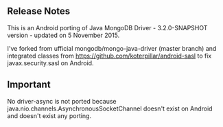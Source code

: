 ## Release Notes

This is an Android porting of Java MongoDB Driver - 3.2.0-SNAPSHOT version - updated on 5 November 2015.

I've forked from ufficial mongodb/mongo-java-driver (master branch) and integrated classes from
https://github.com/koterpillar/android-sasl
to fix javax.security.sasl on Android.

## Important
No driver-async is not ported because java.nio.channels.AsynchronousSocketChannel doesn't exist on Android and doesn't exist any porting.
